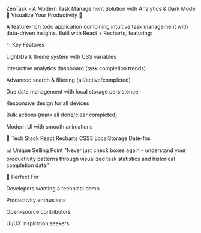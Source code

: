 ZenTask - A Modern Task Management Solution with Analytics & Dark Mode
🌟 Visualize Your Productivity 🌟

A feature-rich todo application combining intuitive task management with data-driven insights. Built with React + Recharts, featuring:

✨ Key Features

Light/Dark theme system with CSS variables

Interactive analytics dashboard (task completion trends)

Advanced search & filtering (all/active/completed)

Due date management with local storage persistence

Responsive design for all devices

Bulk actions (mark all done/clear completed)

Modern UI with smooth animations

🔧 Tech Stack
React Recharts CSS3 LocalStorage Date-fns

📊 Unique Selling Point
"Never just check boxes again - understand your productivity patterns through visualized task statistics and historical completion data."

🚀 Perfect For

Developers wanting a technical demo

Productivity enthusiasts

Open-source contributors

UI/UX inspiration seekers
